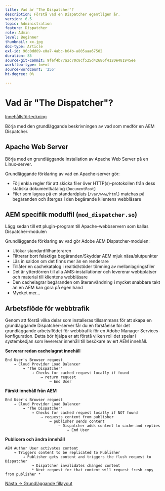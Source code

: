 ```yaml
---
title: Vad är "The Dispatcher"?
description: Förstå vad en Dispatcher egentligen är.
version: 6.5
topic: Administration
feature: Dispatcher
role: Admin
level: Beginner
thumbnail: xx.jpg
doc-type: Article
exl-id: 96c8dd09-e0a7-4abc-b04b-a805aaa67502
duration: 85
source-git-commit: 9fef4b77a2c70c8cf525d42686f4120e481945ee
workflow-type: tm+mt
source-wordcount: '256'
ht-degree: 0%

---
```


# Vad är &quot;The Dispatcher&quot;?

[Innehållsförteckning](./overview.md)

Börja med den grundläggande beskrivningen av vad som medför en AEM Dispatcher.

## Apache Web Server

Börja med en grundläggande installation av Apache Web Server på en Linux-server.

Grundläggande förklaring av vad en Apache-server gör:

- Följ enkla regler för att skicka filer över HTTP(s)-protokollen från dess statiska dokumentkatalog (`DocumentRoot`)
- Filer som lagras på en standardplats (`/var/www/html`) matchas på begäranden och återges i den begärande klientens webbläsare




## AEM specifik modulfil (`mod_dispatcher.so`)

Lägg sedan till ett plugin-program till Apache-webbservern som kallas Dispatcher-modulen

Grundläggande förklaring av vad gör Adobe AEM Dispatcher-modulen:

- Utökar standardfilhanteraren
- Filtrerar bort felaktiga begäranden/Skyddar AEM mjuk näsa/slutpunkter
- Läs in saldon om det finns mer än en renderare
- Tillåter en cachekatalog i realtid/stöder tömning av mellanlagringsfiler
- Det är ytterdörren till alla AMS-installationer och levererar webbplatser och material till klientens webbläsare
- Den cachelagrar begäranden om återanvändning i mycket snabbare takt än en AEM kan göra på egen hand
- Mycket mer...

## Arbetsflöde för webbtrafik

Genom att förstå vilka delar som installeras tillsammans för att skapa en grundläggande Dispatcher-server får du en förståelse för det grundläggande arbetsflödet för webbtrafik för en Adobe Manager Services-konfiguration.
Detta bör hjälpa er att förstå vilken roll det spelar i systemkedjan som levererar innehåll till besökare av ert AEM innehåll.

<b>Serverar redan cachelagrat innehåll</b>

```
End User's Browser request 
    → Cloud Provider Load Balancer 
        → "The Dispatcher" 
            → Checks for cached request locally if found 
                → return request 
                    → End User
```

<b>Färskt innehåll från AEM</b>

```
End User's Browser request 
    → Cloud Provider Load Balancer 
        → "The Dispatcher" 
            → Checks for cached request locally if NOT found 
                → requests content from publisher 
                    → publisher sends content 
                        → Dispatcher adds content to cache and replies 
                            → End User
```

<b>Publicera och ändra innehåll</b>

```
AEM Author User activates content 
    → Triggers content to be replicated to Publisher 
        → Publisher gets content and triggers the flush request to Dispatcher 
            → Dispatcher invalidates changed content 
            * Next request for that content will request fresh copy from publisher *
```

[Nästa -> Grundläggande fillayout](./basic-file-layout.md)
